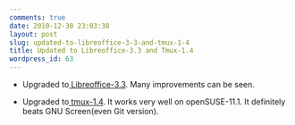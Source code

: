 ```yaml
---
comments: true
date: 2010-12-30 23:03:38
layout: post
slug: updated-to-libreoffice-3-3-and-tmux-1-4
title: Updated to Libreoffice-3.3 and Tmux-1.4
wordpress_id: 63
---
```



	
  * Upgraded to[ Libreoffice-3.3](http://www.libreoffice.org/). Many improvements can be seen.



	
  * Upgraded to[ tmux-1.4](http://tmux.sourceforge.net/). It works very well on openSUSE-11.1. It definitely beats GNU Screen(even Git version).


